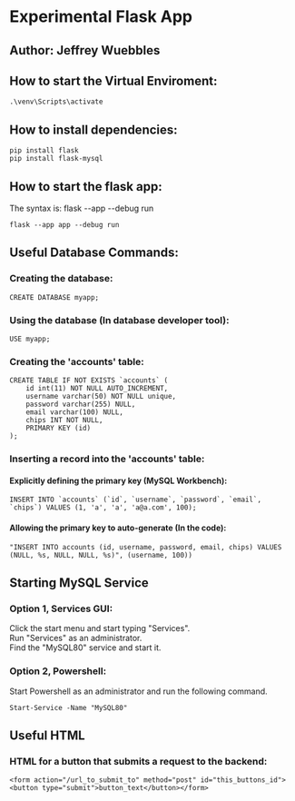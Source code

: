 # Experimental Flask App
## Author: Jeffrey Wuebbles
## How to start the Virtual Enviroment:
	.\venv\Scripts\activate

## How to install dependencies:
	
	pip install flask
	pip install flask-mysql

## How to start the flask app:
The syntax is: flask --app <appname> --debug run

	flask --app app --debug run

## Useful Database Commands: 
### Creating the database:
	CREATE DATABASE myapp;

### Using the database (In database developer tool): 
	USE myapp;

### Creating the 'accounts' table:
	CREATE TABLE IF NOT EXISTS `accounts` (
		id int(11) NOT NULL AUTO_INCREMENT,
		username varchar(50) NOT NULL unique,
		password varchar(255) NULL,
		email varchar(100) NULL,
		chips INT NOT NULL,
		PRIMARY KEY (id)
	);

### Inserting a record into the 'accounts' table:
#### Explicitly defining the primary key (MySQL Workbench): 
	INSERT INTO `accounts` (`id`, `username`, `password`, `email`, `chips`) VALUES (1, 'a', 'a', 'a@a.com', 100);
#### Allowing the primary key to auto-generate (In the code):
	"INSERT INTO accounts (id, username, password, email, chips) VALUES (NULL, %s, NULL, NULL, %s)", (username, 100))

## Starting MySQL Service
### Option 1, Services GUI: <br>
Click the start menu and start typing "Services". <br>
Run "Services" as an administrator. <br>
Find the "MySQL80" service and start it. <br>

### Option 2, Powershell:
Start Powershell as an administrator and run the following command. <br>

	Start-Service -Name "MySQL80"

## Useful HTML
### HTML for a button that submits a request to the backend:
	<form action="/url_to_submit_to" method="post" id="this_buttons_id"><button type="submit">button_text</button></form>
